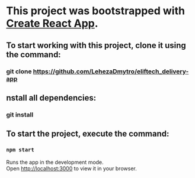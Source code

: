 # This project was bootstrapped with [Create React App](https://github.com/facebook/create-react-app).

## To start working with this project, clone it using the command:

### git clone https://github.com/LehezaDmytro/eliftech_delivery-app

## nstall all dependencies:

### git install

## To start the project, execute the command:

### `npm start`

Runs the app in the development mode.\
Open [http://localhost:3000](http://localhost:3000) to view it in your browser.
